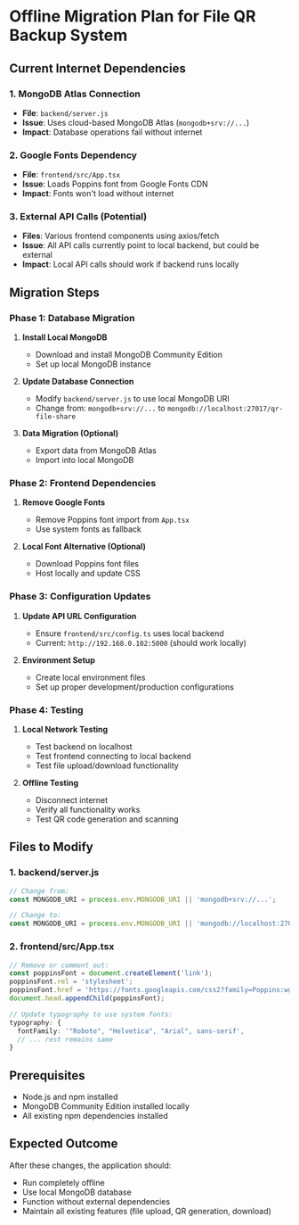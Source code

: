 # Offline Migration Plan for File QR Backup System

## Current Internet Dependencies

### 1. MongoDB Atlas Connection
- **File**: `backend/server.js`
- **Issue**: Uses cloud-based MongoDB Atlas (`mongodb+srv://...`)
- **Impact**: Database operations fail without internet

### 2. Google Fonts Dependency
- **File**: `frontend/src/App.tsx`
- **Issue**: Loads Poppins font from Google Fonts CDN
- **Impact**: Fonts won't load without internet

### 3. External API Calls (Potential)
- **Files**: Various frontend components using axios/fetch
- **Issue**: All API calls currently point to local backend, but could be external
- **Impact**: Local API calls should work if backend runs locally

## Migration Steps

### Phase 1: Database Migration
1. **Install Local MongoDB**
   - Download and install MongoDB Community Edition
   - Set up local MongoDB instance

2. **Update Database Connection**
   - Modify `backend/server.js` to use local MongoDB URI
   - Change from: `mongodb+srv://...` to `mongodb://localhost:27017/qr-file-share`

3. **Data Migration (Optional)**
   - Export data from MongoDB Atlas
   - Import into local MongoDB

### Phase 2: Frontend Dependencies
1. **Remove Google Fonts**
   - Remove Poppins font import from `App.tsx`
   - Use system fonts as fallback

2. **Local Font Alternative (Optional)**
   - Download Poppins font files
   - Host locally and update CSS

### Phase 3: Configuration Updates
1. **Update API URL Configuration**
   - Ensure `frontend/src/config.ts` uses local backend
   - Current: `http://192.168.0.102:5000` (should work locally)

2. **Environment Setup**
   - Create local environment files
   - Set up proper development/production configurations

### Phase 4: Testing
1. **Local Network Testing**
   - Test backend on localhost
   - Test frontend connecting to local backend
   - Test file upload/download functionality

2. **Offline Testing**
   - Disconnect internet
   - Verify all functionality works
   - Test QR code generation and scanning

## Files to Modify

### 1. backend/server.js
```javascript
// Change from:
const MONGODB_URI = process.env.MONGODB_URI || 'mongodb+srv://...';

// Change to:
const MONGODB_URI = process.env.MONGODB_URI || 'mongodb://localhost:27017/qr-file-share';
```

### 2. frontend/src/App.tsx
```typescript
// Remove or comment out:
const poppinsFont = document.createElement('link');
poppinsFont.rel = 'stylesheet';
poppinsFont.href = 'https://fonts.googleapis.com/css2?family=Poppins:wght@400;500;600;700&display=swap';
document.head.appendChild(poppinsFont);

// Update typography to use system fonts:
typography: {
  fontFamily: '"Roboto", "Helvetica", "Arial", sans-serif',
  // ... rest remains same
}
```

## Prerequisites
- Node.js and npm installed
- MongoDB Community Edition installed locally
- All existing npm dependencies installed

## Expected Outcome
After these changes, the application should:
- Run completely offline
- Use local MongoDB database
- Function without external dependencies
- Maintain all existing features (file upload, QR generation, download)
